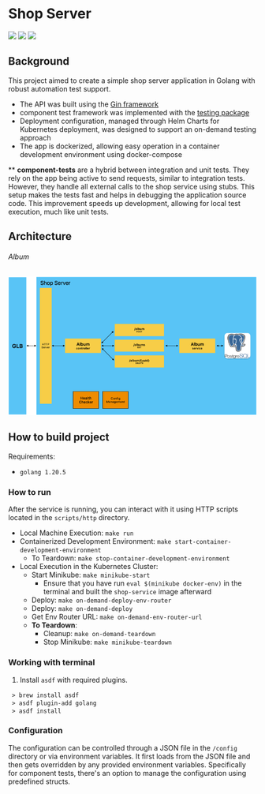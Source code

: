 # Shop Server

[<img src="https://img.shields.io/badge/test_framework-shop_test-g">](https://github.com/hubzaj/shop-test)
[<img src="https://img.shields.io/badge/development-how_to_start-blue">](https://github.com/hubzaj/golang/tree/main#working-with-terminal)
[<img src="https://img.shields.io/badge/dockerhub-images-important.svg?logo=Docker">](https://hub.docker.com/r/hubertzajac6/shop)

## Background

This project aimed to create a simple shop server application in Golang with robust automation test support.
- The API was built using the [Gin framework](https://pkg.go.dev/github.com/gin-gonic/gin)
- component test framework was implemented with the [testing package](https://pkg.go.dev/testing)
- Deployment configuration, managed through Helm Charts for Kubernetes deployment, was designed to support an on-demand testing approach
- The app is dockerized, allowing easy operation in a container development environment using docker-compose

** **component-tests** are a hybrid between integration and unit tests. 
They rely on the app being active to send requests, similar to integration tests. 
However, they handle all external calls to the shop service using stubs. 
This setup makes the tests fast and helps in debugging the application source code. 
This improvement speeds up development, allowing for local test execution, much like unit tests.

## Architecture

###### Album
![img.png](docs/architecture/album.png)

## How to build project

Requirements:

-     golang 1.20.5

### How to run

After the service is running, you can interact with it using HTTP scripts located in the `scripts/http` directory.

* Local Machine Execution: `make run`
* Containerized Development Environment: `make start-container-development-environment`
  * To Teardown: `make stop-container-development-environment`
* Local Execution in the Kubernetes Cluster:
  * Start Minikube: `make minikube-start`
    * Ensure that you have run `eval $(minikube docker-env)` in the terminal and built the `shop-service` image afterward
  * Deploy: `make on-demand-deploy-env-router`
  * Deploy: `make on-demand-deploy`
  * Get Env Router URL: `make on-demand-env-router-url`
  * **To Teardown**:
    * Cleanup: `make on-demand-teardown`
    * Stop Minikube: `make minikube-teardown`
### Working with terminal

1. Install `asdf` with required plugins.

 ```
  > brew install asdf
  > asdf plugin-add golang
  > asdf install
 ```

### Configuration

The configuration can be controlled through a JSON file in the `/config` directory or via environment variables.
It first loads from the JSON file and then gets overridden by any provided environment variables.
Specifically for component tests, there's an option to manage the configuration using predefined structs.
